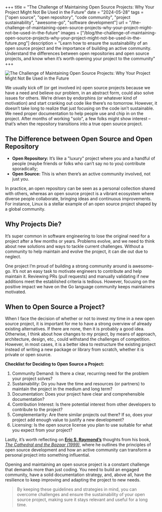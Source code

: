 +++
title = "The Challenge of Maintaining Open Source Projects: Why Your Project Might Not Be Used in the Future"
date = "2024-05-28"
tags = ["open source", "open repository", "code community", "project sustainability", "awesome-go", "software development"]
url = "/the-challenge-of-maintaining-open-source-projects-why-your-project-might-not-be-used-in-the-future"
images = ["/blog/the-challenge-of-maintaining-open-source-projects-why-your-project-might-not-be-used-in-the-future.png"]
description = "Learn how to ensure the sustainability of an open source project and the importance of building an active community. Understand the differences between open repositories and open source projects, and know when it’s worth opening your project to the community"
+++

![The Challenge of Maintaining Open Source Projects: Why Your Project Might Not Be Used in the Future](/blog/the-challenge-of-maintaining-open-source-projects-why-your-project-might-not-be-used-in-the-future.png)

We usually kick off (or get involved in) open source projects because we have a need and believe our problem, in an abstract form, could also solve issues for others. We’re driven by endorphins (or whatever kind of motivation) and start cranking out code like there’s no tomorrow.
However, it doesn’t take long to realize that just focusing on the code isn’t sustainable. We need proper documentation to help people use and chip in on the project. After months of working "solo", a few folks might show interest – that’s when the repository transitions into a true open source project.

## The Difference between Open Source and Open Repository

* **Open Repository:** It’s like a "luxury" project where you and a handful of people (maybe friends or folks who can’t say no to you) contribute sporadically;
* **Open Source:** This is when there’s an active community involved, not just you.

In practice, an open repository can be seen as a personal collection shared with others, whereas an open source project is a vibrant ecosystem where diverse people collaborate, bringing ideas and continuous improvements. For instance, Linux is a stellar example of an open source project shaped by a global community.

## Why Projects Die?

It’s super common in software engineering to lose the original need for a project after a few months or years. Problems evolve, and we need to think about new solutions and ways to tackle current challenges. Without a community to help maintain and evolve the project, it can die out due to neglect.

One project I’m proud of building a strong community around is awesome-go. It’s not an easy task to motivate engineers to contribute and help maintain it. Reviewing PRs (pull requests) and manually validating if new additions meet the established criteria is tedious. However, focusing on the positive impact we have on the Go language community keeps maintainers motivated.

## When to Open Source a Project?

When I face the decision of whether or not to invest my time in a new open source project, it is important for me to have a strong overview of already existing alternatives. If there are none, then it is probably a good idea. Otherwise, I think about how changes to my project, by means of approach, architecture, design, etc., could withstand the challenges of competition. However, in most cases, it is a better idea to restructure the existing project instead of writing a new package or library from scratch, whether it is private or open source.

**Checklist for Deciding to Open Source a Project:**

1. Community Demand: Is there a clear, recurring need for the problem your project solves?
1. Sustainability: Do you have the time and resources (or partners) to maintain the project in the medium and long term?
1. Documentation: Does your project have clear and comprehensible documentation?
1. Contribution Interest: Is there potential interest from other developers to contribute to the project?
1. Complementarity: Are there similar projects out there? If so, does your project add enough value to justify a new development?
1. Licensing: Is the open source license you plan to use suitable for what you expect from your project?

Lastly, it’s worth reflecting on **[Eric S. Raymond’s](https://www.amazon.com/stores/Eric-S.-Raymond/author/B000APZT1U)** thoughts from his book, *[The Cathedral and the Bazaar (1999)](https://www.amazon.com/Cathedral-Bazaar-Musings-Accidental-Revolutionary/dp/0596001088/)*, where he outlines the principles of open source development and how an active community can transform a personal project into something influential.

Opening and maintaining an open source project is a constant challenge that demands more than just coding. You need to build an engaged community, have a solid documentation strategy, and, above all, have the resilience to keep improving and adapting the project to new needs.

> By keeping these guidelines and strategies in mind, you can overcome challenges and ensure the sustainability of your open source project, making sure it stays relevant and useful for a long time.
